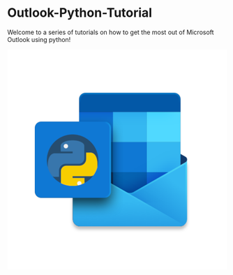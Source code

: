 # Outlook-Python-Tutorial
Welcome to a series of tutorials on how to get the most out of Microsoft Outlook using python!  

![](outlook-python-logo.png)
